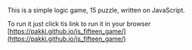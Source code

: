 This is a simple logic game, 15 puzzle, written on JavaScript.

To run it just click tis link to run it in your browser [https://pakki.github.io/js_fifteen_game/](https://pakki.github.io/js_fifteen_game/)
